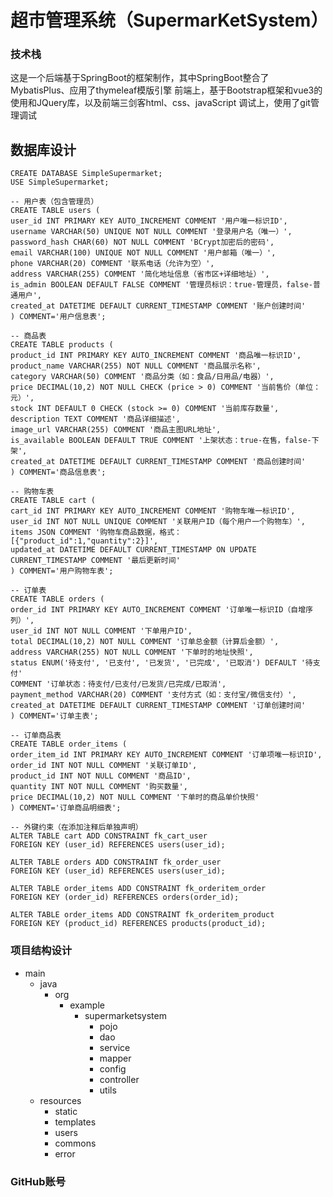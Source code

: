 # 超市管理系统（SupermarKetSystem）

### 技术栈

这是一个后端基于SpringBoot的框架制作，其中SpringBoot整合了MybatisPlus、应用了thymeleaf模版引擎
前端上，基于Bootstrap框架和vue3的使用和JQuery库，以及前端三剑客html、css、javaScript
调试上，使用了git管理调试

## 数据库设计
```
CREATE DATABASE SimpleSupermarket;
USE SimpleSupermarket;

-- 用户表（包含管理员）
CREATE TABLE users (
user_id INT PRIMARY KEY AUTO_INCREMENT COMMENT '用户唯一标识ID',
username VARCHAR(50) UNIQUE NOT NULL COMMENT '登录用户名（唯一）',
password_hash CHAR(60) NOT NULL COMMENT 'BCrypt加密后的密码',
email VARCHAR(100) UNIQUE NOT NULL COMMENT '用户邮箱（唯一）',
phone VARCHAR(20) COMMENT '联系电话（允许为空）',
address VARCHAR(255) COMMENT '简化地址信息（省市区+详细地址）',
is_admin BOOLEAN DEFAULT FALSE COMMENT '管理员标识：true-管理员，false-普通用户',
created_at DATETIME DEFAULT CURRENT_TIMESTAMP COMMENT '账户创建时间'
) COMMENT='用户信息表';

-- 商品表
CREATE TABLE products (
product_id INT PRIMARY KEY AUTO_INCREMENT COMMENT '商品唯一标识ID',
product_name VARCHAR(255) NOT NULL COMMENT '商品展示名称',
category VARCHAR(50) COMMENT '商品分类（如：食品/日用品/电器）',
price DECIMAL(10,2) NOT NULL CHECK (price > 0) COMMENT '当前售价（单位：元）',
stock INT DEFAULT 0 CHECK (stock >= 0) COMMENT '当前库存数量',
description TEXT COMMENT '商品详细描述',
image_url VARCHAR(255) COMMENT '商品主图URL地址',
is_available BOOLEAN DEFAULT TRUE COMMENT '上架状态：true-在售，false-下架',
created_at DATETIME DEFAULT CURRENT_TIMESTAMP COMMENT '商品创建时间'
) COMMENT='商品信息表';

-- 购物车表
CREATE TABLE cart (
cart_id INT PRIMARY KEY AUTO_INCREMENT COMMENT '购物车唯一标识ID',
user_id INT NOT NULL UNIQUE COMMENT '关联用户ID（每个用户一个购物车）',
items JSON COMMENT '购物车商品数据，格式：[{"product_id":1,"quantity":2}]',
updated_at DATETIME DEFAULT CURRENT_TIMESTAMP ON UPDATE CURRENT_TIMESTAMP COMMENT '最后更新时间'
) COMMENT='用户购物车表';

-- 订单表
CREATE TABLE orders (
order_id INT PRIMARY KEY AUTO_INCREMENT COMMENT '订单唯一标识ID（自增序列）',
user_id INT NOT NULL COMMENT '下单用户ID',
total DECIMAL(10,2) NOT NULL COMMENT '订单总金额（计算后金额）',
address VARCHAR(255) NOT NULL COMMENT '下单时的地址快照',
status ENUM('待支付', '已支付', '已发货', '已完成', '已取消') DEFAULT '待支付'
COMMENT '订单状态：待支付/已支付/已发货/已完成/已取消',
payment_method VARCHAR(20) COMMENT '支付方式（如：支付宝/微信支付）',
created_at DATETIME DEFAULT CURRENT_TIMESTAMP COMMENT '订单创建时间'
) COMMENT='订单主表';

-- 订单商品表
CREATE TABLE order_items (
order_item_id INT PRIMARY KEY AUTO_INCREMENT COMMENT '订单项唯一标识ID',
order_id INT NOT NULL COMMENT '关联订单ID',
product_id INT NOT NULL COMMENT '商品ID',
quantity INT NOT NULL COMMENT '购买数量',
price DECIMAL(10,2) NOT NULL COMMENT '下单时的商品单价快照'
) COMMENT='订单商品明细表';

-- 外键约束（在添加注释后单独声明）
ALTER TABLE cart ADD CONSTRAINT fk_cart_user
FOREIGN KEY (user_id) REFERENCES users(user_id);

ALTER TABLE orders ADD CONSTRAINT fk_order_user
FOREIGN KEY (user_id) REFERENCES users(user_id);

ALTER TABLE order_items ADD CONSTRAINT fk_orderitem_order
FOREIGN KEY (order_id) REFERENCES orders(order_id);

ALTER TABLE order_items ADD CONSTRAINT fk_orderitem_product
FOREIGN KEY (product_id) REFERENCES products(product_id);
```

### 项目结构设计

- main
  - java
    - org
      - example
        - supermarketsystem
          - pojo
          - dao
          - service
          - mapper
          - config
          - controller
          - utils
  - resources
    - static
    - templates
    - users
    - commons
    - error

### GitHub账号


